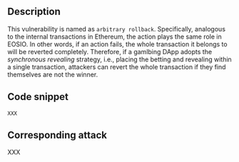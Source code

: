 ## Description

This vulnerability is named as `arbitrary rollback`. Specifically, analogous to the internal transactions in Ethereum, the action plays the same role in EOSIO. In other words, if an action fails, the whole transaction it belongs to will be reverted completely. Therefore, if a gamlbing DApp adopts the *synchronous revealing* strategy, i.e., placing the betting and revealing within a single transaction, attackers can revert the whole transaction if they find themselves are not the winner.

## Code snippet

```
XXX
```

## Corresponding attack

XXX